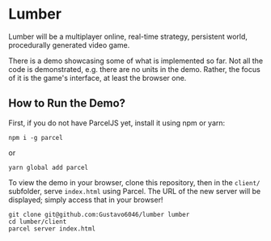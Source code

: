 # Lumber

Lumber will be a multiplayer online, real-time strategy, persistent world,
procedurally generated video game.

There is a demo showcasing some of what is implemented so far. Not all the
code is demonstrated, e.g. there are no units in the demo. Rather, the focus
of it is the game's interface, at least the browser one.

## How to Run the Demo?

First, if you do not have ParcelJS yet, install it using npm or yarn:

```
npm i -g parcel
```

or

```
yarn global add parcel
```

To view the demo in your browser, clone this repository, then in the `client/`
subfolder, serve `index.html` using Parcel. The URL of the new server will be
displayed; simply access that in your browser!

```
git clone git@github.com:Gustavo6046/lumber lumber
cd lumber/client
parcel server index.html
```